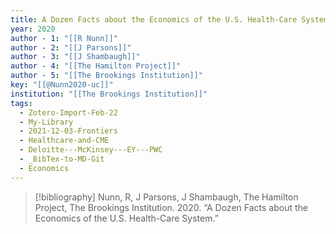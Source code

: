 ```yaml
---
title: A Dozen Facts about the Economics of the U.S. Health-Care System
year: 2020
author - 1: "[[R Nunn]]"
author - 2: "[[J Parsons]]"
author - 3: "[[J Shambaugh]]"
author - 4: "[[The Hamilton Project]]"
author - 5: "[[The Brookings Institution]]"
key: "[[@Nunn2020-uc]]"
institution: "[[The Brookings Institution]]"
tags:
  - Zotero-Import-Feb-22
  - My-Library
  - 2021-12-03-Frontiers
  - Healthcare-and-CME
  - Deloitte---McKinsey---EY---PWC
  - _BibTex-to-MD-Git
  - Economics
---
```


> [!bibliography]
> Nunn, R, J Parsons, J Shambaugh, The Hamilton Project, The Brookings Institution. 2020. “A Dozen Facts about the Economics of the U.S. Health-Care System.”